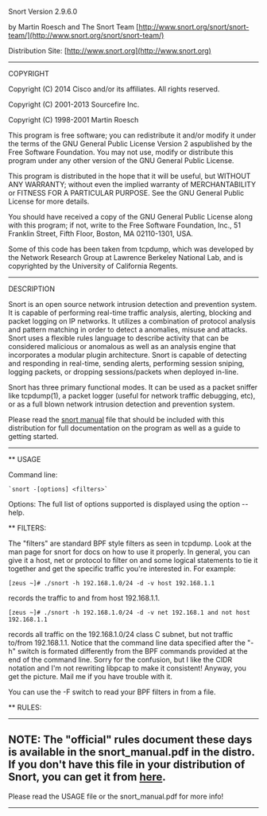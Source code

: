 Snort Version 2.9.6.0

by Martin Roesch and The Snort Team [http://www.snort.org/snort/snort-team/](http://www.snort.org/snort/snort-team/)

Distribution Site:
[http://www.snort.org](http://www.snort.org)

******************************************************************************
COPYRIGHT

Copyright (C) 2014 Cisco and/or its affiliates. All rights reserved.

Copyright (C) 2001-2013 Sourcefire Inc.

Copyright (C) 1998-2001 Martin Roesch

This program is free software; you can redistribute it and/or modify it under the terms of the GNU General Public License Version 2 aspublished by the Free Software Foundation.  You may not use, modify or distribute this program under any other version of the GNU General Public License.

This program is distributed in the hope that it will be useful, but WITHOUT ANY WARRANTY; without even the implied warranty of MERCHANTABILITY or FITNESS FOR A PARTICULAR PURPOSE.  See the GNU General Public License for more details.

You should have received a copy of the GNU General Public License along with this program; if not, write to the Free Software Foundation, Inc., 51 Franklin Street, Fifth Floor, Boston, MA  02110-1301, USA.

Some of this code has been taken from tcpdump, which was developed by the Network Research Group at Lawrence Berkeley National Lab, and is copyrighted by the University of California Regents.

******************************************************************************

DESCRIPTION

Snort is an open source network intrusion detection and prevention system.  It
is capable of performing real-time traffic analysis, alerting, blocking and 
packet logging on IP networks.  It utilizes a combination of protocol analysis 
and pattern matching in order to detect a anomalies, misuse and attacks.  
Snort uses a flexible rules language to describe activity that can be considered
malicious or anomalous as well as an analysis engine that incorporates a 
modular plugin architecture.  Snort is capable of detecting and responding in
real-time, sending alerts, performing session sniping, logging packets, or
dropping sessions/packets when deployed in-line.

Snort has three primary functional modes.  It can be used as a packet sniffer 
like tcpdump(1), a packet logger (useful for network traffic
debugging, etc), or as a full blown network intrusion detection and prevention
system.

Please read the [snort manual](http://manual.snort.org) file that should be included with this 
distribution for full documentation on the program as well as a guide to 
getting started.


******************************************************************************

** USAGE

Command line: 

	`snort -[options] <filters>`

Options:
The full list of options supported is displayed using the option --help.

** FILTERS:

The "filters" are standard BPF style filters as seen in tcpdump.  Look
at the man page for snort for docs on how to use it properly.  In general,
you can give it a host, net or protocol to filter on and some logical statements
to tie it together and get the specific traffic you're interested in.  For 
example:

`[zeus ~]# ./snort -h 192.168.1.0/24 -d -v host 192.168.1.1`

records the traffic to and from host 192.168.1.1.

`[zeus ~]# ./snort -h 192.168.1.0/24 -d -v net 192.168.1 and not host 192.168.1.1`

records all traffic on the 192.168.1.0/24 class C subnet, but not traffic 
to/from 192.168.1.1.  Notice that the command line data specified after the
"-h" switch is formated differently from the BPF commands provided at the end 
of the command line.  Sorry for the confusion, but I like the CIDR notation and
I'm not rewriting libpcap to make it consistent!  Anyway, you get the picture.
Mail me if you have trouble with it.

You can use the -F switch to read your BPF filters in from a file.  


** RULES:
      
-------------------------------------------------------------------------
NOTE: The "official" rules document these days is available in the snort_manual.pdf in the distro.  If you don't have this file in your distribution of Snort, you can get it from [here](www.snort.org/docs).
-------------------------------------------------------------------------

Please read the USAGE file or the snort_manual.pdf for more info!

******************************************************************************
